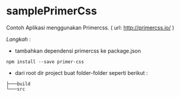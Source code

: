 # samplePrimerCss
Contoh Aplikasi menggunakan Primercss.
( url: http://primercss.io/ )

*Langkah* :

* tambahkan dependensi primercss ke package.json
````
npm install --save primer-css
````
* dari root dir project buat folder-folder seperti berikut :
````
├───build
└───src
````